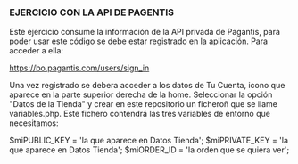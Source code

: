 ### EJERCICIO CON LA API DE PAGENTIS

Este ejercicio consume la información de la API privada de Pagantis, para poder usar este código se debe estar registrado en la aplicación. Para acceder a ella:

https://bo.pagantis.com/users/sign_in

Una vez registrado se debera acceder a los datos de Tu Cuenta, icono que aparece en la parte superior derecha de la home. Seleccionar la opción "Datos de la Tienda" y crear en este repositorio un ficheroñ que se llame variables.php. Este fichero contendrá las tres variables de entorno que necesitamos:

$miPUBLIC_KEY = 'la que aparece en Datos Tienda'; 
$miPRIVATE_KEY = 'la que aparece en Datos Tienda'; 
$miORDER_ID = 'la orden que se quiera ver';



